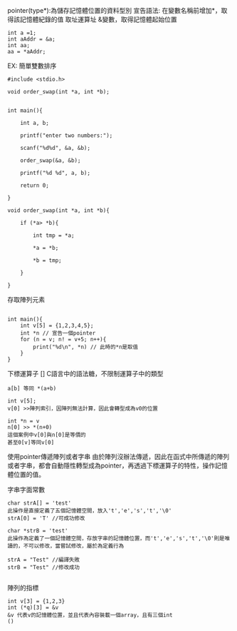 pointer(type*):為儲存記憶體位置的資料型別
宣告語法:
	在變數名稱前增加*，取得該記憶體紀錄的值
取址運算址
	&變數，取得記憶體起始位置

```
int a =1;
int aAddr = &a;
int aa;
aa = *aAddr; 

```


EX:
簡單雙數排序
```
#include <stdio.h>

void order_swap(int *a, int *b);


int main(){

    int a, b;

    printf("enter two numbers:");

    scanf("%d%d", &a, &b);

    order_swap(&a, &b);

    printf("%d %d", a, b);

    return 0;

}

void order_swap(int *a, int *b){

    if (*a> *b){

        int tmp = *a;

        *a = *b;

        *b = tmp;

    }

}
```


存取陣列元素
```

int main(){
	int v[5] = {1,2,3,4,5};
	int *n // 宣告一個pointer 
	for (n = v; n! = v+5; n++){
		print("%d\n", *n) // 此時的*n是取值
	}
}
```


下標運算子 []
C語言中的語法糖，不限制運算子中的類型
```
a[b] 等同 *(a+b)

int v[5];
v[0] >>陣列索引，因陣列無法計算，因此會轉型成為v0的位置

int *n = v
n[0] >> *(n+0)
這個案例中v[0]與n[0]是等價的
甚至0[v]等同v[0]

```

使用pointer傳遞陣列或者字串
由於陣列沒辦法傳遞，因此在函式中所傳遞的陣列或者字串，都會自動隱性轉型成為pointer，再透過下標運算子的特性，操作記憶體位置的值。


字串字面常數
```
char strA[] = 'test'
此操作是直接定義了五個記憶體空間，放入't','e','s','t','\0'
strA[0] = 'T' //可成功修改

char *strB = 'test'
此操作為定義了一個記憶體空間，存放字串的記憶體位置，而't','e','s','t','\0'則是唯讀的，不可以修改，當嘗試修改，屬於為定義行為

strA = "Test" //編譯失敗
strB = "Test" //修改成功


```


陣列的指標
```
int v[3] = {1,2,3}
int (*q)[3] = &v
&v 代表v的記憶體位置，並且代表內容裝載一個array，且有三個int
()



```